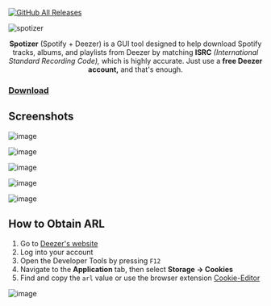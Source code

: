 [![GitHub All Releases](https://img.shields.io/github/downloads/afkarxyz/Spotizer/total?style=for-the-badge)](https://github.com/afkarxyz/Spotizer/releases)

![spotizer](https://github.com/user-attachments/assets/9fb51592-2ee8-4c4c-8c4a-e6b3bf49c3f9)

<div align="center">
<b>Spotizer</b> (Spotify + Deezer) is a GUI tool designed to help download Spotify tracks, albums, and playlists from Deezer by matching <b>ISRC</b> <i>(International Standard Recording Code),</i> which is highly accurate. Just use a <b>free Deezer account,</b> and that's enough.
</div>

### [Download](https://github.com/afkarxyz/Spotizer/releases/download/v3.2/Spotizer.exe)

## Screenshots

![image](https://github.com/user-attachments/assets/a74881a6-7d21-4506-b208-81031c773090)

![image](https://github.com/user-attachments/assets/7e0db6b3-86c0-457f-8ac5-f31ac9cc3162)

![image](https://github.com/user-attachments/assets/5851de99-d2c9-4c04-9a4f-53bda7c96c2b)

![image](https://github.com/user-attachments/assets/8b8ba249-a91b-4721-a017-7347a3e97fef)

![image](https://github.com/user-attachments/assets/93403342-b88c-48d9-90e0-8fffed6a4e57)

## How to Obtain ARL

1. Go to [Deezer's website](https://www.deezer.com/)
2. Log into your account
3. Open the Developer Tools by pressing `F12`
4. Navigate to the **Application** tab, then select **Storage → Cookies**
5. Find and copy the `arl` value or use the browser extension [Cookie-Editor](https://cookie-editor.com/)

![image](https://github.com/user-attachments/assets/936fceec-e476-410f-8975-a7875cca0de5)

